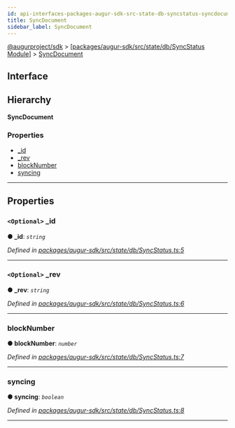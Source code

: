 ```yaml
---
id: api-interfaces-packages-augur-sdk-src-state-db-syncstatus-syncdocument
title: SyncDocument
sidebar_label: SyncDocument
---
```


[@augurproject/sdk](api-readme.md) > [[packages/augur-sdk/src/state/db/SyncStatus Module]](api-modules-packages-augur-sdk-src-state-db-syncstatus-module.md) > [SyncDocument](api-interfaces-packages-augur-sdk-src-state-db-syncstatus-syncdocument.md)

## Interface

## Hierarchy

**SyncDocument**

### Properties

* [_id](api-interfaces-packages-augur-sdk-src-state-db-syncstatus-syncdocument.md#_id)
* [_rev](api-interfaces-packages-augur-sdk-src-state-db-syncstatus-syncdocument.md#_rev)
* [blockNumber](api-interfaces-packages-augur-sdk-src-state-db-syncstatus-syncdocument.md#blocknumber)
* [syncing](api-interfaces-packages-augur-sdk-src-state-db-syncstatus-syncdocument.md#syncing)

---

## Properties

<a id="_id"></a>

### `<Optional>` _id

**● _id**: *`string`*

*Defined in [packages/augur-sdk/src/state/db/SyncStatus.ts:5](https://github.com/AugurProject/augur/blob/0ea8996003/packages/augur-sdk/src/state/db/SyncStatus.ts#L5)*

___
<a id="_rev"></a>

### `<Optional>` _rev

**● _rev**: *`string`*

*Defined in [packages/augur-sdk/src/state/db/SyncStatus.ts:6](https://github.com/AugurProject/augur/blob/0ea8996003/packages/augur-sdk/src/state/db/SyncStatus.ts#L6)*

___
<a id="blocknumber"></a>

###  blockNumber

**● blockNumber**: *`number`*

*Defined in [packages/augur-sdk/src/state/db/SyncStatus.ts:7](https://github.com/AugurProject/augur/blob/0ea8996003/packages/augur-sdk/src/state/db/SyncStatus.ts#L7)*

___
<a id="syncing"></a>

###  syncing

**● syncing**: *`boolean`*

*Defined in [packages/augur-sdk/src/state/db/SyncStatus.ts:8](https://github.com/AugurProject/augur/blob/0ea8996003/packages/augur-sdk/src/state/db/SyncStatus.ts#L8)*

___

